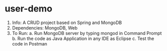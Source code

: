 # user-demo
1. Info: A CRUD project based on Spring and MongoDB
2. Dependencies: MongoDB, Web
3. To Run: 
   a. Run MongoDB server by typing mongod in Command Prompt
   b. Run the code as Java Application in any IDE as Eclipse
   c. Test the code in Postman
